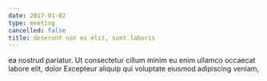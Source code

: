 ```yaml
---
date: 2017-01-02
type: meeting
cancelled: false
title: deserunt non ex elit, sunt laboris
---
```

ea nostrud pariatur. Ut consectetur cillum minim eu enim ullamco occaecat labore elit, dolor Excepteur aliquip qui voluptate eiusmod adipiscing veniam,